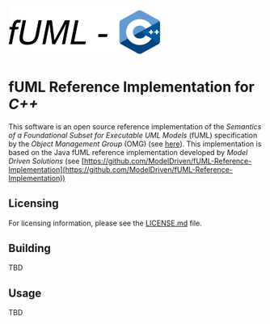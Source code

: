 <img src="logo.png" width="300"/>

# fUML Reference Implementation for *C++*
This software is an open source reference implementation of the *Semantics of a Foundational Subset for Executable UML Models* (fUML)
specification by the *Object Management Group* (OMG) (see [here](https://www.omg.org/spec/FUML/1.5/About-FUML)). This implementation is based on the Java fUML reference implementation developed by
*Model Driven Solutions* (see [https://github.com/ModelDriven/fUML-Reference-Implementation](https://github.com/ModelDriven/fUML-Reference-Implementation))

## Licensing
For licensing information, please see the [LICENSE.md](https://github.com/HammerMaximilian/fUML-CPP/blob/master/LICENSE) file.

## Building
TBD

## Usage
TBD
